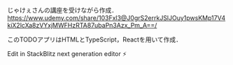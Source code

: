 じゃけぇさんの講座を受けながら作成． https://www.udemy.com/share/103Fxl3@J0grS2errkJSlJOuy1pwsKMp17V4kiX2lcXa8zVYxjMWFHzRTA87ubaPn3Azx_Pm_A==/

このTODOアプリはHTMLとTypeScript，Reactを用いて作成．

Edit in StackBlitz next generation editor ⚡️
